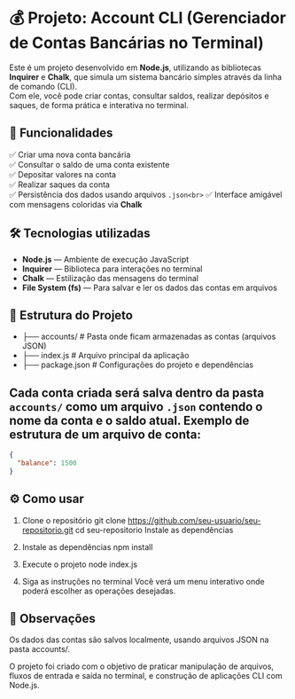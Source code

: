 # 💰 Projeto: Account CLI (Gerenciador de Contas Bancárias no Terminal)

Este é um projeto desenvolvido em **Node.js**, utilizando as bibliotecas **Inquirer** e **Chalk**, que simula um sistema bancário simples através da linha de comando (CLI).  
Com ele, você pode criar contas, consultar saldos, realizar depósitos e saques, de forma prática e interativa no terminal.

## 🚀 Funcionalidades

✅ Criar uma nova conta bancária<br>
✅ Consultar o saldo de uma conta existente<br>
✅ Depositar valores na conta<br>
✅ Realizar saques da conta<br>
✅ Persistência dos dados usando arquivos `.json<br>`
✅ Interface amigável com mensagens coloridas via **Chalk**<br>

## 🛠️ Tecnologias utilizadas

- **Node.js** — Ambiente de execução JavaScript
- **Inquirer** — Biblioteca para interações no terminal
- **Chalk** — Estilização das mensagens do terminal
- **File System (fs)** — Para salvar e ler os dados das contas em arquivos

## 📂 Estrutura do Projeto
* ├── accounts/ # Pasta onde ficam armazenadas as contas (arquivos JSON) 
* ├── index.js # Arquivo principal da aplicação 
* ├── package.json # Configurações do projeto e dependências

## Cada conta criada será salva dentro da pasta `accounts/` como um arquivo `.json` contendo o nome da conta e o saldo atual. Exemplo de estrutura de um arquivo de conta:
```json
{
  "balance": 1500
}
```
## ⚙️ Como usar
1. Clone o repositório
git clone https://github.com/seu-usuario/seu-repositorio.git
cd seu-repositorio
Instale as dependências

2. Instale as dependências
npm install

3. Execute o projeto
node index.js

4. Siga as instruções no terminal
Você verá um menu interativo onde poderá escolher as operações desejadas.

## 📌 Observações
Os dados das contas são salvos localmente, usando arquivos JSON na pasta accounts/.

O projeto foi criado com o objetivo de praticar manipulação de arquivos, fluxos de entrada e saída no terminal, e construção de aplicações CLI com Node.js.
